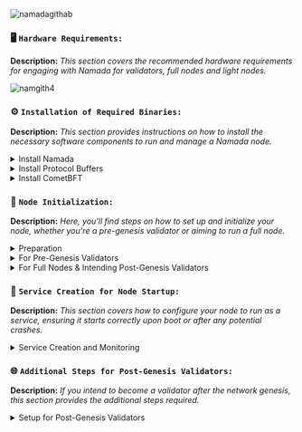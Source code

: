 ![namadagithab](https://github.com/Crouton-Digital/guide/assets/113435724/cd4429ca-b48d-4d34-9642-af251bfc9f89)

### 🖥️ `Hardware Requirements:`
**Description:** *This section covers the recommended hardware requirements for engaging with Namada for validators, full nodes and light nodes.*

![namgith4](https://github.com/Crouton-Digital/guide/assets/83868103/5d66484e-cb57-4ee8-9e23-4ae96c1d3a5a)




### ⚙️ `Installation of Required Binaries:`
**Description:** *This section provides instructions on how to install the necessary software components to run and manage a Namada node.*

<details>
  <summary>Install Namada</summary>
      
  - **Set the desired version**:
    ```bash
    NAMADA_TAG="v0.28.0"
    ```

  - **Download and extract**:
    ```bash
    curl -L -o namada.tar.gz "https://github.com/anoma/namada/releases/download/$NAMADA_TAG/namada-${NAMADA_TAG}-Linux-x86_64.tar.gz"
    tar -xvf namada.tar.gz
    ```

  - **Move to `/usr/local/bin`**:
    ```bash
    sudo mv namada-${NAMADA_TAG}-Linux-x86_64/* /usr/local/bin/
    ```

  - **Cleanup**:
    ```bash
    rm -rf namada-${NAMADA_TAG}-Linux-x86_64 namada.tar.gz
    ```

  - **Verify the installation**:
    ```bash
    namada --version
    ```

</details>

<details>
  <summary>Install Protocol Buffers</summary>
      
  - **Set the desired version**:
    ```bash
    PROTOBUF_TAG="v24.4"
    ```

  - **Download and extract to a specific folder**:
    ```bash
    curl -L -o protobuf.zip "https://github.com/protocolbuffers/protobuf/releases/download/$PROTOBUF_TAG/protoc-${PROTOBUF_TAG#v}-linux-x86_64.zip"
    mkdir protobuf_temp && unzip protobuf.zip -d protobuf_temp/
    ```

  - **Move to `/usr/local/bin` and `/usr/local/include`**:
    ```bash
    sudo cp protobuf_temp/bin/protoc /usr/local/bin/
    sudo cp -r protobuf_temp/include/* /usr/local/include/
    ```

  - **Cleanup**:
    ```bash
    rm -rf protobuf_temp protobuf.zip
    ```

  - **Verify the installation**:
    ```bash
    protoc --version
    ```

</details>

<details>
  <summary>Install CometBFT</summary>
      
  - **Set the desired version**:
    ```bash
    COMETBFT_TAG="v0.37.2"
    ```

  - **Download and extract to a specific folder**:
    ```bash
    curl -L -o cometbft.tar.gz "https://github.com/cometbft/cometbft/releases/download/$COMETBFT_TAG/cometbft_${COMETBFT_TAG#v}_linux_amd64.tar.gz"
    mkdir cometbft_temp && tar -xvf cometbft.tar.gz -C cometbft_temp/
    ```

  - **Move to `/usr/local/bin`**:
    ```bash
    sudo mv cometbft_temp/cometbft /usr/local/bin/
    ```

  - **Cleanup**:
    ```bash
    rm -rf cometbft_temp cometbft.tar.gz
    ```

  - **Verify the installation**:
    ```bash
    cometbft version
    ```

</details>

### 🌟 `Node Initialization:`
**Description:** *Here, you'll find steps on how to set up and initialize your node, whether you're a pre-genesis validator or aiming to run a full node.*


<details>
  <summary>Preparation</summary>

  - **Create the required directories**:
    ```bash
    mkdir -p $HOME/.local/share/namada/pre-genesis/
    ```

    If you have a pre-genesis file, place it inside the directory. For instance, if your alias is `CroutonDigital`, the file should be located at `$HOME/.local/share/namada/pre-genesis/CroutonDigital/`.

  - **Set the chain ID**:
    ```bash
    CHAIN_ID=public-testnet-14.5d79b6958580
    echo "export CHAIN_ID=$CHAIN_ID" >> ~/.bashrc
    ```

    **Guidance:** 
    - If you possess a pre-genesis file, proceed to the "Initialization for Pre-Genesis Validators" section. 
    - If you don't have a pre-genesis file but aim to be a validator post-genesis or run a full node, proceed to "Initialization for Full Nodes & Post-Genesis Validators".

</details>

<details>
  <summary>For Pre-Genesis Validators</summary>

  - **Set your validator alias**:
    ```bash
    ALIAS=$(basename $(ls -d $HOME/.local/share/namada/pre-genesis/*/) | head -n 1)
    echo "export ALIAS=$ALIAS" >> ~/.bashrc
    ```

  - **Join the network as a validator**:
    ```bash
    namada client utils join-network --chain-id $CHAIN_ID --genesis-validator $ALIAS
    ```

</details>

<details>
  <summary>For Full Nodes & Intending Post-Genesis Validators</summary>

  - **Join the network**:
    ```bash
    namada client utils join-network --chain-id $CHAIN_ID
    ```

</details>

### 🔄 `Service Creation for Node Startup:`
**Description:** *This section covers how to configure your node to run as a service, ensuring it starts correctly upon boot or after any potential crashes.*

<details>
  <summary>Service Creation and Monitoring</summary>

  - **Create the Systemd Service File**:
    ```bash
    sudo tee /etc/systemd/system/namadad.service > /dev/null <<EOF
    [Unit]
    Description=namada
    After=network-online.target
    [Service]
    User=$USER
    WorkingDirectory=$HOME/.local/share/namada
    Environment=TM_LOG_LEVEL=p2p:none,pex:error
    Environment=NAMADA_CMT_STDOUT=true
    ExecStart=/usr/local/bin/namada node ledger run 
    StandardOutput=syslog
    StandardError=syslog
    Restart=always
    RestartSec=10
    LimitNOFILE=65535
    [Install]
    WantedBy=multi-user.target
    EOF
    ```

  - **Reload the Systemd Configuration:**
    ```bash
    sudo systemctl daemon-reload
    ```

  - **Enable and Start the Service:**
    ```bash
    sudo systemctl enable namadad
    sudo systemctl restart namadad
    ```

  - **Monitor the Service Logs:**
    ```bash
    sudo journalctl -u namadad -f -o cat
    ```

</details>

### 🌐 `Additional Steps for Post-Genesis Validators: `
**Description:** *If you intend to become a validator after the network genesis, this section provides the additional steps required.*

<details>
  <summary>Setup for Post-Genesis Validators</summary>

  - **Check for full synchronization**:
    Before proceeding, ensure that your node is fully synchronized. You can check the synchronization status with:
    ```bash
    curl -s localhost:26657/status | grep "catching_up"
    ```
    Wait until you see `"catching_up": false` before proceeding to the next steps.

  - **Set Validator Alias**:
    ```bash
    ALIAS=<your-validator-alias-here>
    echo "export ALIAS=$ALIAS" >> ~/.bashrc
    ```

  - **Generate a Validator Account**:
    ```bash
    namada wallet address gen --alias $ALIAS
    ```

  - **Initialize the Validator Account**:
    ```bash
    namada client init-validator \
      --alias $ALIAS \
      --account-keys $ALIAS \
      --signing-keys $ALIAS \
      --commission-rate <enter-your-commission-rate> \
      --max-commission-rate-change <enter-decimal-rate>
    ```

</details>
